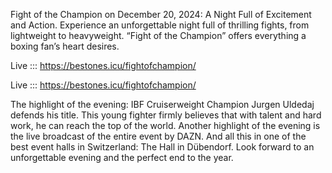 Fight of the Champion on December 20, 2024: A Night Full of Excitement and Action. Experience an unforgettable night full of thrilling fights, from lightweight to heavyweight. “Fight of the Champion” offers everything a boxing fan’s heart desires.

Live ::: https://bestones.icu/fightofchampion/

Live ::: https://bestones.icu/fightofchampion/

The highlight of the evening: IBF Cruiserweight Champion Jurgen Uldedaj defends his title. This young fighter firmly believes that with talent and hard work, he can reach the top of the world. Another highlight of the evening is the live broadcast of the entire event by DAZN. And all this in one of the best event halls in Switzerland: The Hall in Dübendorf.
Look forward to an unforgettable evening and the perfect end to the year.
